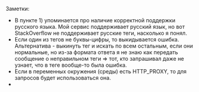 Заметки:

- В пункте 1) упоминается про наличие корректной поддержки русского языка. Мой сервис поддерживает русский язык, но вот
  StackOverflow не поддерживает русские теги, насколько я понял.
- Если один из тегов не буквы-цифры, то выкидывается ошибка. Альтернатива - выкинуть тег и искать по всем остальным,
  если они нормальные, но из-за формата ответа я не знаю как передать сообщение о неправильном теги => тот, кто
  запрашивал даже не узнает, что в теге вообще-то была ошибка.
- Если в переменных окружения (среды) есть HTTP_PROXY, то для запросов будет использоваться она.
- 